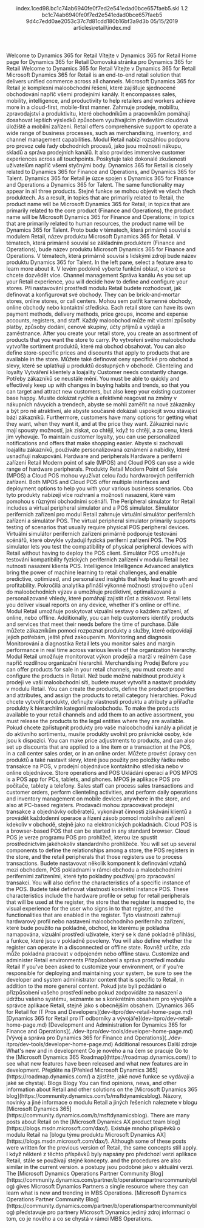 <?xml version="1.0" encoding="UTF-8"?>
<xliff xmlns:logoport="urn:logoport:xliffeditor:xliff-extras:1.0" xmlns:tilt="urn:logoport:xliffeditor:tilt-non-translatables:1.0" xmlns:xsi="http://www.w3.org/2001/XMLSchema-instance" xmlns="urn:oasis:names:tc:xliff:document:1.2" xmlns:xliffext="urn:microsoft:content:schema:xliffextensions" version="1.2" xsi:schemaLocation="urn:oasis:names:tc:xliff:document:1.2 xliff-core-1.2-transitional.xsd">
  <file datatype="xml" source-language="en-US" original="index.md" target-language="cs-CZ">
    <header>
      <tool tool-company="Microsoft" tool-version="1.0-7889195" tool-name="mdxliff" tool-id="mdxliff"/>
      <xliffext:skl_file_name>index.1ced98.bc1c74ab6940fe0f7ed2e541edad0bce657faeb5.skl</xliffext:skl_file_name>
      <xliffext:version>1.2</xliffext:version>
      <xliffext:ms.openlocfilehash>bc1c74ab6940fe0f7ed2e541edad0bce657faeb5</xliffext:ms.openlocfilehash>
      <xliffext:ms.sourcegitcommit>9d4c7edd0ae2053c37c7d81cdd180b16bf3a9d3b</xliffext:ms.sourcegitcommit>
      <xliffext:ms.lasthandoff>05/15/2019</xliffext:ms.lasthandoff>
      <xliffext:ms.openlocfilepath>articles\retail\index.md</xliffext:ms.openlocfilepath>
    </header>
    <body>
      <group extype="content" id="content">
        <trans-unit xml:space="preserve" translate="yes" id="101" restype="x-metadata">
          <source>Welcome to Dynamics 365 for Retail</source>
        <target logoport:matchpercent="101" state="translated" state-qualifier="leveraged-tm">Vítejte v Dynamics 365 for Retail</target></trans-unit>
        <trans-unit xml:space="preserve" translate="yes" id="102" restype="x-metadata">
          <source>Home page for Dynamics 365 for Retail</source>
        <target logoport:matchpercent="101" state="translated" state-qualifier="leveraged-tm">Domovská stránka pro Dynamics 365 for Retail</target></trans-unit>
        <trans-unit xml:space="preserve" translate="yes" id="103">
          <source>Welcome to Dynamics 365 for Retail</source>
        <target logoport:matchpercent="101" state="translated" state-qualifier="leveraged-tm">Vítejte v Dynamics 365 for Retail</target></trans-unit>
        <trans-unit xml:space="preserve" translate="yes" id="104">
          <source>Microsoft Dynamics 365 for Retail is an end-to-end retail solution that delivers unified commerce across all channels.</source>
        <target logoport:matchpercent="101" state="translated" state-qualifier="leveraged-tm">Microsoft Dynamics 365 for Retail je komplexní maloobchodní řešení, které zajišťuje sjednocené obchodování napříč všemi prodejními kanály.</target></trans-unit>
        <trans-unit xml:space="preserve" translate="yes" id="105">
          <source>It encompasses sales, mobility, intelligence, and productivity to help retailers and workers achieve more in a cloud-first, mobile-first manner.</source>
        <target logoport:matchpercent="101" state="translated" state-qualifier="leveraged-tm">Zahrnuje prodeje, mobilitu, zpravodajství a produktivitu, které obchodníkům a pracovníkům pomáhají dosahovat lepších výsledků způsobem využívajícím především cloudová úložiště a mobilní zařízení.</target></trans-unit>
        <trans-unit xml:space="preserve" translate="yes" id="106">
          <source>Retail offers comprehensive support to operate a wide range of business processes, such as merchandising, inventory, and channel management capabilities.</source>
        <target logoport:matchpercent="101" state="translated" state-qualifier="leveraged-tm">Modul Retail nabízí rozsáhlou podporu pro provoz celé řady obchodních procesů, jako jsou možnosti nákupu, skladů a správa prodejních kanálů.</target></trans-unit>
        <trans-unit xml:space="preserve" translate="yes" id="107">
          <source>It also provides immersive customer experiences across all touchpoints.</source>
        <target logoport:matchpercent="101" state="translated" state-qualifier="leveraged-tm">Poskytuje také dokonalé zkušenosti uživatelům napříč všemi styčnými body.</target></trans-unit>
        <trans-unit xml:space="preserve" translate="yes" id="108">
          <source>Dynamics 365 for Retail is closely related to Dynamics 365 for Finance and Operations, and Dynamics 365 for Talent.</source>
        <target logoport:matchpercent="101" state="translated" state-qualifier="leveraged-tm">Dynamics 365 for Retail je úzce spojen s Dynamics 365 for Finance and Operations a Dynamics 365 for Talent.</target></trans-unit>
        <trans-unit xml:space="preserve" translate="yes" id="109">
          <source>The same functionality may appear in all three products.</source>
        <target logoport:matchpercent="101" state="translated" state-qualifier="leveraged-tm">Stejné funkce se mohou objevit ve všech třech produktech.</target></trans-unit>
        <trans-unit xml:space="preserve" translate="yes" id="110">
          <source>As a result, in topics that are primarily related to Retail, the product name will be Microsoft Dynamics 365 for Retail; in topics that are primarily related to the core product (Finance and Operations), the product name will be Microsoft Dynamics 365 for Finance and Operations; in topics that are primarily related to human resources, the product name will be Dynamics 365 for Talent.</source>
        <target logoport:matchpercent="101" state="translated" state-qualifier="leveraged-tm">Proto bude v tématech, která primárně souvisí s modulem Retail, název produktu Microsoft Dynamics 365 for Retail. V tématech, která primárně souvisí se základním produktem (Finance and Operations), bude název produktu Microsoft Dynamics 365 for Finance and Operations. V tématech, která primárně souvisí s lidskými zdroji bude název produktu Dynamics 365 for Talent.</target></trans-unit>
        <trans-unit xml:space="preserve" translate="yes" id="111">
          <source>In the left pane, select a feature area to learn more about it.</source>
        <target logoport:matchpercent="101" state="translated" state-qualifier="leveraged-tm">V levém podokně vyberte funkční oblast, o které se chcete dozvědět více.</target></trans-unit>
        <trans-unit xml:space="preserve" translate="yes" id="112">
          <source>Channel management</source>
        <target logoport:matchpercent="101" state="translated" state-qualifier="leveraged-tm">Správa kanálu</target></trans-unit>
        <trans-unit xml:space="preserve" translate="yes" id="113">
          <source>As you set up your Retail experience, you will decide how to define and configure your stores.</source>
        <target logoport:matchpercent="101" state="translated" state-qualifier="leveraged-tm">Při nastavování prostředí modulu Retail budete rozhodovat, jak definovat a konfigurovat své obchody.</target></trans-unit>
        <trans-unit xml:space="preserve" translate="yes" id="114">
          <source>They can be brick-and-mortar stores, online stores, or call centers.</source>
        <target logoport:matchpercent="101" state="translated" state-qualifier="leveraged-tm">Mohou sem patřit kamenné obchody, online obchody nebo kontaktní střediska.</target></trans-unit>
        <trans-unit xml:space="preserve" translate="yes" id="115">
          <source>Each retail store can have its own payment methods, delivery methods, price groups, income and expense accounts, registers, and staff.</source>
        <target logoport:matchpercent="101" state="translated" state-qualifier="leveraged-tm">Každý maloobchod může mít vlastní způsoby platby, způsoby dodání, cenové skupiny, účty příjmů a výdajů a zaměstnance.</target></trans-unit>
        <trans-unit xml:space="preserve" translate="yes" id="116">
          <source>After you create your retail store, you create an assortment of products that you want the store to carry.</source>
        <target logoport:matchpercent="101" state="translated" state-qualifier="leveraged-tm">Po vytvoření svého maloobchodu vytvoříte sortiment produktů, které má obchod obsahovat.</target></trans-unit>
        <trans-unit xml:space="preserve" translate="yes" id="117">
          <source>You can also define store-specific prices and discounts that apply to products that are available in the store.</source>
        <target logoport:matchpercent="101" state="translated" state-qualifier="leveraged-tm">Můžete také definovat ceny specifické pro obchod a slevy, které se uplatňují u produktů dostupných v obchodě.</target></trans-unit>
        <trans-unit xml:space="preserve" translate="yes" id="118">
          <source>Clienteling and loyalty</source>
        <target logoport:matchpercent="101" state="translated" state-qualifier="leveraged-tm">Vytváření klientely a loajality</target></trans-unit>
        <trans-unit xml:space="preserve" translate="yes" id="119">
          <source>Customer needs constantly change.</source>
        <target logoport:matchpercent="101" state="translated" state-qualifier="leveraged-tm">Potřeby zákazníků se neustále mění.</target></trans-unit>
        <trans-unit xml:space="preserve" translate="yes" id="120">
          <source>You must be able to quickly and effectively keep up with changes in buying habits and trends, so that you can target and attract new customers, but also keep your existing customer base happy.</source>
        <target logoport:matchpercent="101" state="translated" state-qualifier="leveraged-tm">Musíte dokázat rychle a efektivně reagovat na změny v nákupních návycích a trendech, abyste se mohli zaměřit na nové zákazníky a být pro ně atraktivní, ale abyste současně dokázali uspokojit svou stávající bázi zákazníků.</target></trans-unit>
        <trans-unit xml:space="preserve" translate="yes" id="121">
          <source>Furthermore, customers have many options for getting what they want, when they want it, and at the price they want.</source>
        <target logoport:matchpercent="101" state="translated" state-qualifier="leveraged-tm">Zákazníci navíc mají spousty možností, jak získat, co chtějí, když to chtějí, a za cenu, která jim vyhovuje.</target></trans-unit>
        <trans-unit xml:space="preserve" translate="yes" id="122">
          <source>To maintain customer loyalty, you can use personalized notifications and offers that make shopping easier.</source>
        <target logoport:matchpercent="101" state="translated" state-qualifier="leveraged-tm">Abyste si zachovali loajalitu zákazníků, používáte personalizovaná oznámení a nabídky, které usnadňují nakupování.</target></trans-unit>
        <trans-unit xml:space="preserve" translate="yes" id="123">
          <source>Hardware and peripherals</source>
        <target logoport:matchpercent="101" state="translated" state-qualifier="leveraged-tm">Hardware a periferní zařízení</target></trans-unit>
        <trans-unit xml:space="preserve" translate="yes" id="124">
          <source>Retail Modern point of sale (MPOS) and Cloud POS can use a wide range of hardware peripherals.</source>
        <target logoport:matchpercent="101" state="translated" state-qualifier="leveraged-tm">Produkty Retail Modern Point of Sale (MPOS) a Cloud POS mohou využívat celou řadu hardwarových periferních zařízení.</target></trans-unit>
        <trans-unit xml:space="preserve" translate="yes" id="125">
          <source>Both MPOS and Cloud POS offer multiple interfaces and deployment options to help you with your various business scenarios.</source>
        <target logoport:matchpercent="101" state="translated" state-qualifier="leveraged-tm">Oba tyto produkty nabízejí více rozhraní a možností nasazení, které vám pomohou s různými obchodními scénáři.</target></trans-unit>
        <trans-unit xml:space="preserve" translate="yes" id="126">
          <source>The Peripheral simulator for Retail includes a virtual peripheral simulator and a POS simulator.</source>
        <target logoport:matchpercent="101" state="translated" state-qualifier="leveraged-tm">Simulátor periferních zařízení pro modul Retail zahrnuje virtuální simulátor periferních zařízení a simulátor POS.</target></trans-unit>
        <trans-unit xml:space="preserve" translate="yes" id="127">
          <source>The virtual peripheral simulator primarily supports testing of scenarios that usually require physical POS peripheral devices.</source>
        <target logoport:matchpercent="101" state="translated" state-qualifier="leveraged-tm">Virtuální simulátor periferních zařízení primárně podporuje testování scénářů, které obvykle vyžadují fyzická periferní zařízení POS.</target></trans-unit>
        <trans-unit xml:space="preserve" translate="yes" id="128">
          <source>The POS simulator lets you test the compatibility of physical peripheral devices with Retail without having to deploy the POS client.</source>
        <target logoport:matchpercent="101" state="translated" state-qualifier="leveraged-tm">Simulátor POS umožňuje testování kompatibility fyzických periferních zařízení v modulu Retail bez nutnosti nasazení klienta POS.</target></trans-unit>
        <trans-unit xml:space="preserve" translate="yes" id="129">
          <source>Intelligence</source>
        <target logoport:matchpercent="101" state="translated" state-qualifier="leveraged-tm">Intelligence</target></trans-unit>
        <trans-unit xml:space="preserve" translate="yes" id="130">
          <source>Advanced analytics bring the power of machine learning to retail challenges, and enable predictive, optimized, and personalized insights that help lead to growth and profitability.</source>
        <target logoport:matchpercent="101" state="translated" state-qualifier="leveraged-tm">Pokročilá analytika přináší výkonné možnosti strojového učení do maloobchodních výzev a umožňuje prediktivní, optimalizované a personalizované vhledy, které pomáhají zajistit růst a ziskovost.</target></trans-unit>
        <trans-unit xml:space="preserve" translate="yes" id="131">
          <source>Retail lets you deliver visual reports on any device, whether it's online or offline.</source>
        <target logoport:matchpercent="101" state="translated" state-qualifier="leveraged-tm">Modul Retail umožňuje poskytovat vizuální sestavy o každém zařízení, ať online, nebo offline.</target></trans-unit>
        <trans-unit xml:space="preserve" translate="yes" id="132">
          <source>Additionally, you can help customers identify products and services that meet their needs before the time of purchase.</source>
        <target logoport:matchpercent="101" state="translated" state-qualifier="leveraged-tm">Dále můžete zákazníkům pomoci rozpoznat produkty a služby, které odpovídají jejich potřebám, ještě před zakoupením.</target></trans-unit>
        <trans-unit xml:space="preserve" translate="yes" id="133">
          <source>Monitoring and diagnosis</source>
        <target logoport:matchpercent="101" state="translated" state-qualifier="leveraged-tm">Monitorování a diagnostika</target></trans-unit>
        <trans-unit xml:space="preserve" translate="yes" id="134">
          <source>Retail lets you monitor sales and margin performance in real time across various levels of the organization hierarchy.</source>
        <target logoport:matchpercent="101" state="translated" state-qualifier="leveraged-tm">Modul Retail umožňuje monitorovat výkon prodejů a marží v reálném čase napříč rozdílnou organizační hierarchií.</target></trans-unit>
        <trans-unit xml:space="preserve" translate="yes" id="135">
          <source>Merchandising</source>
        <target logoport:matchpercent="101" state="translated" state-qualifier="leveraged-tm">Prodej</target></trans-unit>
        <trans-unit xml:space="preserve" translate="yes" id="136">
          <source>Before you can offer products for sale in your retail channels, you must create and configure the products in Retail.</source>
        <target logoport:matchpercent="101" state="translated" state-qualifier="leveraged-tm">Než bude možné nabídnout produkty k prodeji ve vaší maloobchodní síti, budete muset vytvořit a nastavit produkty v modulu Retail.</target></trans-unit>
        <trans-unit xml:space="preserve" translate="yes" id="137">
          <source>You can create the products, define the product properties and attributes, and assign the products to retail category hierarchies.</source>
        <target logoport:matchpercent="101" state="translated" state-qualifier="leveraged-tm">Pokud chcete vytvořit produkty, definujte vlastnosti produktu a atributy a přiřaďte produkty k hierarchiím kategorií maloobchodu.</target></trans-unit>
        <trans-unit xml:space="preserve" translate="yes" id="138">
          <source>To make the products available to your retail channels and add them to an active assortment, you must release the products to the legal entities where they are available.</source>
        <target logoport:matchpercent="101" state="translated" state-qualifier="leveraged-tm">Pokud chcete zpřístupnit produkty pro vaše maloobchodní kanály a přidat je do aktivního sortimentu, musíte produkty uvolnit pro právnické osoby, kde jsou k dispozici.</target></trans-unit>
        <trans-unit xml:space="preserve" translate="yes" id="139">
          <source>You can make price adjustments to products, and can also set up discounts that are applied to a line item or a transaction at the POS, in a call center sales order, or in an online order.</source>
        <target logoport:matchpercent="101" state="translated" state-qualifier="leveraged-tm">Můžete provést úpravy cen produktů a také nastavit slevy, které jsou použity pro položky řádku nebo transakce na POS, v prodejní objednávce kontaktního střediska nebo v online objednávce.</target></trans-unit>
        <trans-unit xml:space="preserve" translate="yes" id="140">
          <source>Store operations and POS</source>
        <target logoport:matchpercent="101" state="translated" state-qualifier="leveraged-tm">Ukládání operací a POS</target></trans-unit>
        <trans-unit xml:space="preserve" translate="yes" id="141">
          <source>MPOS is a POS app for PCs, tablets, and phones.</source>
        <target logoport:matchpercent="101" state="translated" state-qualifier="leveraged-tm">MPOS je aplikace POS pro počítače, tablety a telefony.</target></trans-unit>
        <trans-unit xml:space="preserve" translate="yes" id="142">
          <source>Sales staff can process sales transactions and customer orders, perform clienteling activities, and perform daily operations and inventory management on mobile devices anywhere in the store, and also at PC-based registers.</source>
        <target logoport:matchpercent="101" state="translated" state-qualifier="leveraged-tm">Prodavači mohou zpracovávat prodejní transakce a objednávky odběratelů, vykonávat činnosti získávání klientů a provádět každodenní operace a řízení zásob pomocí mobilního zařízení kdekoliv v obchodě, stejně jako na elektronických pokladnách.</target></trans-unit>
        <trans-unit xml:space="preserve" translate="yes" id="143">
          <source>Cloud POS is a browser-based POS that can be started in any standard browser.</source>
        <target logoport:matchpercent="101" state="translated" state-qualifier="leveraged-tm">Cloud POS je verze programu POS pro prohlížeč, kterou lze spustit prostřednictvím jakéhokoliv standardního prohlížeče.</target></trans-unit>
        <trans-unit xml:space="preserve" translate="yes" id="144">
          <source>You will set up several components to define the relationships among a store, the POS registers in the store, and the retail peripherals that those registers use to process transactions.</source>
        <target logoport:matchpercent="101" state="translated" state-qualifier="leveraged-tm">Budete nastavovat několik komponent k definování vztahů mezi obchodem, POS pokladnami v rámci obchodu a maloobchodními periferními zařízeními, které tyto pokladny používají pro zpracování transakcí.</target></trans-unit>
        <trans-unit xml:space="preserve" translate="yes" id="145">
          <source>You will also define the characteristics of a specific instance of the POS.</source>
        <target logoport:matchpercent="101" state="translated" state-qualifier="leveraged-tm">Budete také definovat vlastnosti konkrétní instance POS.</target></trans-unit>
        <trans-unit xml:space="preserve" translate="yes" id="146">
          <source>These characteristics include the hardware profile or setup for retail peripherals that will be used at the register, the store that the register is mapped to, the visual experience for the user who signs in to that register, and the functionalities that are enabled in the register.</source>
        <target logoport:matchpercent="101" state="translated" state-qualifier="leveraged-tm">Tyto vlastnosti zahrnují hardwarový profil nebo nastavení maloobchodního periferního zařízení, které bude použito na pokladně, obchod, ke kterému je pokladna namapována, vizuální prostředí uživatele, který se k dané pokladně přihlásí, a funkce, které jsou v pokladně povoleny.</target></trans-unit>
        <trans-unit xml:space="preserve" translate="yes" id="147">
          <source>You will also define whether the register can operate in a disconnected or offline state.</source>
        <target logoport:matchpercent="101" state="translated" state-qualifier="leveraged-tm">Rovněž určíte, zda může pokladna pracovat v odpojeném nebo offline stavu.</target></trans-unit>
        <trans-unit xml:space="preserve" translate="yes" id="148">
          <source>Customize and administer Retail environments</source>
        <target logoport:matchpercent="101" state="translated" state-qualifier="leveraged-tm">Přizpůsobení a správa prostředí modulu Retail</target></trans-unit>
        <trans-unit xml:space="preserve" translate="yes" id="149">
          <source>If you've been asked to customize your environment, or if you're responsible for deploying and maintaining your system, be sure to see the developer and system administrator content that is specific to Retail, in addition to the more general content.</source>
        <target logoport:matchpercent="101" state="translated" state-qualifier="leveraged-tm">Pokud jste byli požádáni o přizpůsobení vašeho prostředí nebo pokud zodpovídáte za nasazení a údržbu vašeho systému, seznamte se s konkrétním obsahem pro vývojáře a správce aplikace Retail, stejně jako s obecnějším obsahem.</target></trans-unit>
        <trans-unit xml:space="preserve" translate="yes" id="150">
          <source><bpt id="p1">[</bpt>Dynamics 365 for Retail for IT Pros and Developers<ept id="p1">](dev-itpro/dev-retail-home-page.md)</ept></source>
        <target logoport:matchpercent="101" state="translated" state-qualifier="leveraged-tm"><bpt id="p1">[</bpt>Dynamics 365 for Retail pro IT odborníky a vývojáře<ept id="p1">](dev-itpro/dev-retail-home-page.md)</ept></target></trans-unit>
        <trans-unit xml:space="preserve" translate="yes" id="151">
          <source><bpt id="p1">[</bpt>Development and Administration for Dynamics 365 for Finance and Operations<ept id="p1">](../dev-itpro/dev-tools/developer-home-page.md)</ept></source>
        <target logoport:matchpercent="101" state="translated" state-qualifier="leveraged-tm"><bpt id="p1">[</bpt>Vývoj a správa pro Dynamics 365 for Finance and Operations<ept id="p1">](../dev-itpro/dev-tools/developer-home-page.md)</ept></target></trans-unit>
        <trans-unit xml:space="preserve" translate="yes" id="152">
          <source>Additional resources</source>
        <target logoport:matchpercent="101" state="translated" state-qualifier="leveraged-tm">Další zdroje</target></trans-unit>
        <trans-unit xml:space="preserve" translate="yes" id="153">
          <source>What's new and in development</source>
        <target logoport:matchpercent="101" state="translated" state-qualifier="leveraged-tm">Co je nového a na čem se pracuje</target></trans-unit>
        <trans-unit xml:space="preserve" translate="yes" id="154">
          <source>Go to the <bpt id="p1">[</bpt>Microsoft Dynamics 365 Roadmap<ept id="p1">](https://roadmap.dynamics.com/)</ept> to see what new features have been released and what new features are in development.</source>
        <target logoport:matchpercent="101" state="translated" state-qualifier="leveraged-tm">Přejděte na <bpt id="p1">[</bpt>Přehled Microsoft Dynamics 365<ept id="p1">](https://roadmap.dynamics.com/)</ept> a zjistěte, jaké nové funkce se vydávají a jaké se chystají.</target></trans-unit>
        <trans-unit xml:space="preserve" translate="yes" id="155">
          <source>Blogs</source>
        <target logoport:matchpercent="101" state="translated" state-qualifier="leveraged-tm">Blogy</target></trans-unit>
        <trans-unit xml:space="preserve" translate="yes" id="156">
          <source>You can find opinions, news, and other information about Retail and other solutions on the <bpt id="p1">[</bpt>Microsoft Dynamics 365 blog<ept id="p1">](https://community.dynamics.com/b/msftdynamicsblog)</ept>.</source>
        <target logoport:matchpercent="101" state="translated" state-qualifier="leveraged-tm">Názory, novinky a jiné informace o modulu Retail a jiných řešeních naleznete v blogu <bpt id="p1">[</bpt>Microsoft Dynamics 365<ept id="p1">](https://community.dynamics.com/b/msftdynamicsblog)</ept>.</target></trans-unit>
        <trans-unit xml:space="preserve" translate="yes" id="157">
          <source>There are many posts about Retail on the <bpt id="p1">[</bpt>Microsoft Dynamics AX product team blog<ept id="p1">](https://blogs.msdn.microsoft.com/dax/)</ept>.</source>
        <target logoport:matchpercent="101" state="translated" state-qualifier="leveraged-tm">Existuje mnoho příspěvků o modulu Retail na <bpt id="p1">[</bpt>blogu týmu produktu Microsoft Dynamics AX<ept id="p1">](https://blogs.msdn.microsoft.com/dax/)</ept>.</target></trans-unit>
        <trans-unit xml:space="preserve" translate="yes" id="158">
          <source>Although some of these posts were written for the previous version of Retail, the same concepts still apply.</source>
        <target logoport:matchpercent="101" state="translated" state-qualifier="leveraged-tm">I když některé z těchto příspěvků byly napsány pro předchozí verzi aplikace Retail, stále se používají stejné koncepty.</target></trans-unit>
        <trans-unit xml:space="preserve" translate="yes" id="159">
          <source>and the procedures are also similar in the current version.</source>
        <target logoport:matchpercent="101" state="translated" state-qualifier="leveraged-tm">a postupy jsou podobné jako v aktuální verzi.</target></trans-unit>
        <trans-unit xml:space="preserve" translate="yes" id="160">
          <source>The <bpt id="p1">[</bpt>Microsoft Dynamics Operations Partner Community Blog<ept id="p1">](https://community.dynamics.com/partner/b/operationspartnercommunityblog)</ept> gives Microsoft Dynamics Partners a single resource where they can learn what is new and trending in MBS Operations.</source>
        <target logoport:matchpercent="101" state="translated" state-qualifier="leveraged-tm"><bpt id="p1">[</bpt>Microsoft Dynamics Operations Partner Community Blog<ept id="p1">](https://community.dynamics.com/partner/b/operationspartnercommunityblog)</ept> představuje pro partnery Microsoft Dynamics jediný zdroj informací o tom, co je nového a co se chystá v rámci MBS Operations.</target></trans-unit>
      </group>
    </body>
  </file>
</xliff>